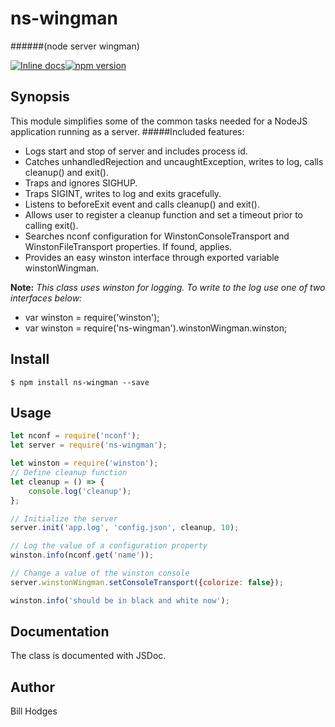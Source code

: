 # ns-wingman
######(node server wingman) 

[![Inline docs](http://inch-ci.org/github/wildbillh/ns-wingman.svg?branch=master)](http://inch-ci.org/github/wildbillh/ns-wingman)[![npm version](https://badge.fury.io/js/ns-wingman.svg)](https://badge.fury.io/js/ns-wingman)

## Synopsis
This module simplifies some of the common tasks needed for a NodeJS application running as a server.
#####Included features:
* Logs start and stop of server and includes process id.
* Catches unhandledRejection and uncaughtException, writes to log, calls cleanup() and exit().
* Traps and ignores SIGHUP.
* Traps SIGINT, writes to log and exits gracefully.
* Listens to beforeExit event and calls cleanup() and exit().
* Allows user to register a cleanup function and set a timeout prior to calling exit().
* Searches nconf configuration for WinstonConsoleTransport and WinstonFileTransport properties. If found, applies.
* Provides an easy winston interface through exported variable winstonWingman.

**Note:** *This class uses winston for logging.* 
*To write to the log use one of two interfaces below:*
* var winston = require('winston');
* var winston = require('ns-wingman').winstonWingman.winston;

## Install
```
$ npm install ns-wingman --save
```


## Usage
```javascript
let nconf = require('nconf');
let server = require('ns-wingman');

let winston = require('winston');
// Define cleanup function
let cleanup = () => {
    console.log('cleanup');
};

// Initialize the server
server.init('app.log', 'config.json', cleanup, 10);

// Log the value of a configuration property
winston.info(nconf.get('name'));

// Change a value of the winston console
server.winstonWingman.setConsoleTransport({colorize: false});

winston.info('should be in black and white now');
```

## Documentation
The class is documented with JSDoc. 

## Author
Bill Hodges  
